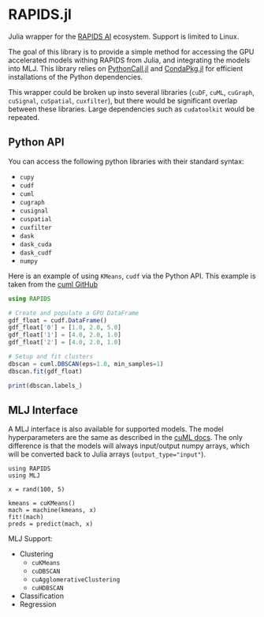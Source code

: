 # RAPIDS.jl
Julia wrapper for the [RAPIDS AI](https://rapids.ai/index.html) ecosystem. Support is limited to Linux.

The goal of this library is to provide a simple method for accessing the GPU accelerated models withing RAPIDS from Julia, and integrating the models into MLJ. This library relies on [PythonCall.jl](https://github.com/cjdoris/PythonCall.jl) and [CondaPkg.jl](https://github.com/cjdoris/CondaPkg.jl) for efficient installations of the Python dependencies. 

This wrapper could be broken up insto several libraries (`cuDF`, `cuML`, `cuGraph`, `cuSignal`, `cuSpatial`, `cuxfilter`), but there would be significant overlap between these libraries. Large dependencies such as `cudatoolkit` would be repeated.

## Python API

You can access the following python libraries with their standard syntax:
- `cupy`
- `cudf`
- `cuml`
- `cugraph`
- `cusignal`
- `cuspatial`
- `cuxfilter`
- `dask`
- `dask_cuda`
- `dask_cudf`
- `numpy`

Here is an example of using `KMeans`, `cudf` via the Python API. This example is taken from the [cuml GitHub](https://github.com/rapidsai/cuml)

```julia
using RAPIDS

# Create and populate a GPU DataFrame
gdf_float = cudf.DataFrame()
gdf_float['0'] = [1.0, 2.0, 5.0]
gdf_float['1'] = [4.0, 2.0, 1.0]
gdf_float['2'] = [4.0, 2.0, 1.0]

# Setup and fit clusters
dbscan = cuml.DBSCAN(eps=1.0, min_samples=1)
dbscan.fit(gdf_float)

print(dbscan.labels_)
```

## MLJ Interface

A MLJ interface is also available for supported models. The model hyperparameters are the same as described in the [cuML docs](https://docs.rapids.ai/api/cuml/stable/api.html). The only difference is that the models will always input/output numpy arrays, which will be converted back to Julia arrays (`output_type="input"`). 

```
using RAPIDS
using MLJ

x = rand(100, 5)

kmeans = cuKMeans()
mach = machine(kmeans, x)
fit!(mach)
preds = predict(mach, x)
```

MLJ Support:
- Clustering
    - `cuKMeans`
    - `cuDBSCAN`
    - `cuAgglomerativeClustering`
    - `cuHDBSCAN`
- Classification
- Regression